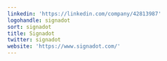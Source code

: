 ```yaml
---
linkedin: 'https://linkedin.com/company/42813987'
logohandle: signadot
sort: signadot
title: Signadot
twitter: signadot
website: 'https://www.signadot.com/'
---
```

